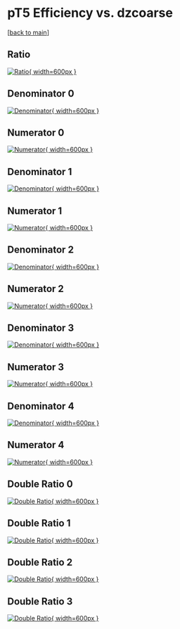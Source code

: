 # pT5 Efficiency vs. dzcoarse

[[back to main](./)]



## Ratio

[![Ratio](../mtv/var/pT5_vtr_211_1_eff_dzcoarse.png){ width=600px }](../mtv/var/pT5_vtr_211_1_eff_dzcoarse.pdf)

## Denominator 0

[![Denominator](../mtv/den/pT5_vtr_211_1_eff_dzcoarse_den0.png){ width=600px }](../mtv/den/pT5_vtr_211_1_eff_dzcoarse_den0.pdf)

## Numerator 0

[![Numerator](../mtv/num/pT5_vtr_211_1_eff_dzcoarse_num0.png){ width=600px }](../mtv/num/pT5_vtr_211_1_eff_dzcoarse_num0.pdf)

## Denominator 1

[![Denominator](../mtv/den/pT5_vtr_211_1_eff_dzcoarse_den1.png){ width=600px }](../mtv/den/pT5_vtr_211_1_eff_dzcoarse_den1.pdf)

## Numerator 1

[![Numerator](../mtv/num/pT5_vtr_211_1_eff_dzcoarse_num1.png){ width=600px }](../mtv/num/pT5_vtr_211_1_eff_dzcoarse_num1.pdf)

## Denominator 2

[![Denominator](../mtv/den/pT5_vtr_211_1_eff_dzcoarse_den2.png){ width=600px }](../mtv/den/pT5_vtr_211_1_eff_dzcoarse_den2.pdf)

## Numerator 2

[![Numerator](../mtv/num/pT5_vtr_211_1_eff_dzcoarse_num2.png){ width=600px }](../mtv/num/pT5_vtr_211_1_eff_dzcoarse_num2.pdf)

## Denominator 3

[![Denominator](../mtv/den/pT5_vtr_211_1_eff_dzcoarse_den3.png){ width=600px }](../mtv/den/pT5_vtr_211_1_eff_dzcoarse_den3.pdf)

## Numerator 3

[![Numerator](../mtv/num/pT5_vtr_211_1_eff_dzcoarse_num3.png){ width=600px }](../mtv/num/pT5_vtr_211_1_eff_dzcoarse_num3.pdf)

## Denominator 4

[![Denominator](../mtv/den/pT5_vtr_211_1_eff_dzcoarse_den4.png){ width=600px }](../mtv/den/pT5_vtr_211_1_eff_dzcoarse_den4.pdf)

## Numerator 4

[![Numerator](../mtv/num/pT5_vtr_211_1_eff_dzcoarse_num4.png){ width=600px }](../mtv/num/pT5_vtr_211_1_eff_dzcoarse_num4.pdf)

## Double Ratio 0

[![Double Ratio](../mtv/ratio/pT5_vtr_211_1_eff_dzcoarse_ratio0.png){ width=600px }](../mtv/ratio/pT5_vtr_211_1_eff_dzcoarse_ratio0.pdf)

## Double Ratio 1

[![Double Ratio](../mtv/ratio/pT5_vtr_211_1_eff_dzcoarse_ratio1.png){ width=600px }](../mtv/ratio/pT5_vtr_211_1_eff_dzcoarse_ratio1.pdf)

## Double Ratio 2

[![Double Ratio](../mtv/ratio/pT5_vtr_211_1_eff_dzcoarse_ratio2.png){ width=600px }](../mtv/ratio/pT5_vtr_211_1_eff_dzcoarse_ratio2.pdf)

## Double Ratio 3

[![Double Ratio](../mtv/ratio/pT5_vtr_211_1_eff_dzcoarse_ratio3.png){ width=600px }](../mtv/ratio/pT5_vtr_211_1_eff_dzcoarse_ratio3.pdf)

